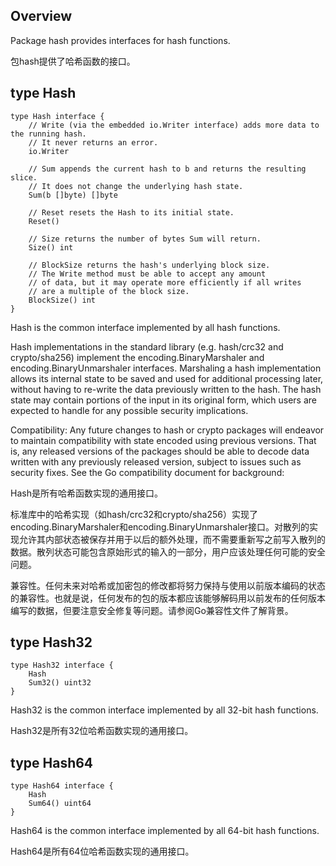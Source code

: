 ## Overview

Package hash provides interfaces for hash functions.

包hash提供了哈希函数的接口。

## type Hash

```
type Hash interface {
	// Write (via the embedded io.Writer interface) adds more data to the running hash.
	// It never returns an error.
	io.Writer

	// Sum appends the current hash to b and returns the resulting slice.
	// It does not change the underlying hash state.
	Sum(b []byte) []byte

	// Reset resets the Hash to its initial state.
	Reset()

	// Size returns the number of bytes Sum will return.
	Size() int

	// BlockSize returns the hash's underlying block size.
	// The Write method must be able to accept any amount
	// of data, but it may operate more efficiently if all writes
	// are a multiple of the block size.
	BlockSize() int
}
```

Hash is the common interface implemented by all hash functions.

Hash implementations in the standard library (e.g. hash/crc32 and crypto/sha256) implement the encoding.BinaryMarshaler and encoding.BinaryUnmarshaler interfaces. Marshaling a hash implementation allows its internal state to be saved and used for additional processing later, without having to re-write the data previously written to the hash. The hash state may contain portions of the input in its original form, which users are expected to handle for any possible security implications.

Compatibility: Any future changes to hash or crypto packages will endeavor to maintain compatibility with state encoded using previous versions. That is, any released versions of the packages should be able to decode data written with any previously released version, subject to issues such as security fixes. See the Go compatibility document for background:

Hash是所有哈希函数实现的通用接口。

标准库中的哈希实现（如hash/crc32和crypto/sha256）实现了encoding.BinaryMarshaler和encoding.BinaryUnmarshaler接口。对散列的实现允许其内部状态被保存并用于以后的额外处理，而不需要重新写之前写入散列的数据。散列状态可能包含原始形式的输入的一部分，用户应该处理任何可能的安全问题。

兼容性。任何未来对哈希或加密包的修改都将努力保持与使用以前版本编码的状态的兼容性。也就是说，任何发布的包的版本都应该能够解码用以前发布的任何版本编写的数据，但要注意安全修复等问题。请参阅Go兼容性文件了解背景。

## type Hash32

```
type Hash32 interface {
	Hash
	Sum32() uint32
}
```

Hash32 is the common interface implemented by all 32-bit hash functions.

Hash32是所有32位哈希函数实现的通用接口。

## type Hash64

```
type Hash64 interface {
	Hash
	Sum64() uint64
}
```
Hash64 is the common interface implemented by all 64-bit hash functions.

Hash64是所有64位哈希函数实现的通用接口。
